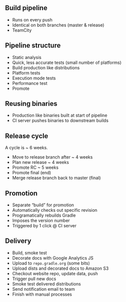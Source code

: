 ## Build pipeline

* Runs on every push 
* Identical on both branches (master & release)
* TeamCity

## Pipeline structure

* Static analysis
* Quick, less accurate tests (small number of platforms)
* Build production like distributions
* Platform tests
* Execution mode tests
* Performance test
* Promote

## Reusing binaries

* Production like binaries built at start of pipeline
* CI server pushes binaries to downstream builds

## Release cycle

A cycle is ~ 6 weeks.

* Move to release branch after ~ 4 weeks
* Plan new release ~ 4 weeks
* Promote RC ~ 5 weeks
* Promote final (end)
* Merge release branch back to master (final)

## Promotion

* Separate “build” for promotion
* Automatically checks out specific revision
* Programatically rebuilds Gradle
* Imposes the version number
* Triggered by 1 click @ CI server

## Delivery

* Build, smoke test
* Decorate docs with Google Analytics JS
* Upload to `repo.gradle.org` (some bits)
* Upload dists and decorated docs to Amazon S3
* Checkout website repo, update data, push
* Trigger pull new docs
* Smoke test delivered distributions
* Send notification email to team
* Finish with manual processes